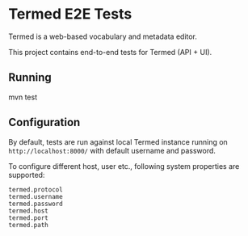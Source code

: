 # Termed E2E Tests

Termed is a web-based vocabulary and metadata editor. 

This project contains end-to-end tests for Termed (API + UI).

## Running

mvn test

## Configuration

By default, tests are run against local Termed instance running on `http://localhost:8000/`
with default username and password.

To configure different host, user etc., following system properties are supported:
```
termed.protocol
termed.username
termed.password
termed.host
termed.port
termed.path
```
